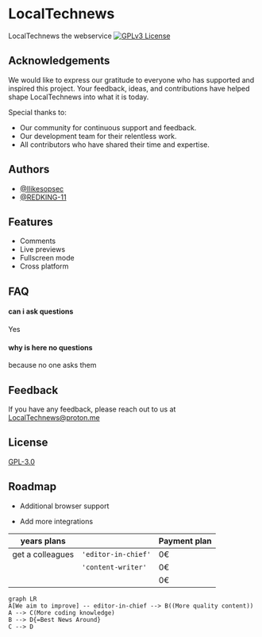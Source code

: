 # LocalTechnews
LocalTechnews the webservice
[![GPLv3 License](https://img.shields.io/badge/License-GPL%20v3-yellow.svg)](https://opensource.org/license/gpl-3-0)

## Acknowledgements

We would like to express our gratitude to everyone who has supported and inspired this project. Your feedback, ideas, and contributions have helped shape LocalTechnews into what it is today.

Special thanks to:
- Our community for continuous support and feedback.
- Our development team for their relentless work.
- All contributors who have shared their time and expertise.
## Authors

- [@Ilikesopsec](https://www.github.com/ilikeopsec)
- [@REDKING-11](https://www.github.com/redking-11)
## Features

- Comments
- Live previews
- Fullscreen mode
- Cross platform


## FAQ

#### can i ask questions

Yes

#### why is here no questions

because no one asks them


## Feedback

If you have any feedback, please reach out to us at LocalTechnews@proton.me


## License

[GPL-3.0](https://choosealicense.com/licenses/gpl-3.0/)


## Roadmap

- Additional browser support

- Add more integrations

|years plans     |                               |Payment plan  |
|----------------|-------------------------------|--------------|
|get a colleagues|`'editor-in-chief'`            |   0€         |
|                |`'content-writer'`             |   0€         |
|                |                               |   0€         |

```mermaid
graph LR
A[We aim to improve] -- editor-in-chief --> B((More quality content))
A --> C(More coding knowledge)
B --> D{=Best News Around}
C --> D
```